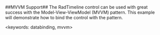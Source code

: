 ##MVVM Support##
The RadTimeline control can be used with great success with the Model-View-ViewModel (MVVM) pattern. This example will demonstrate how to bind the control with the pattern. 

<keywords: databinding, mvvm>